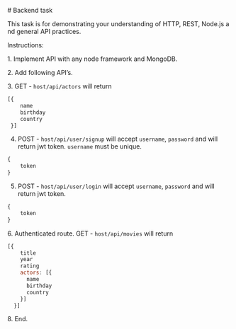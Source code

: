 # Backend task

This task is for demonstrating your understanding of HTTP, REST, Node.js and general API practices.

Instructions:

1. Implement API with any node framework and MongoDB.

2. Add following API’s.

3. GET - `host/api/actors` will return

```js
[{
    name
    birthday
    country
 }]
```

4. POST - `host/api/user/signup` will accept `username`, `password` and will return jwt token. `username` must be unique.

```js
{
    token
}
```

5. POST - `host/api/user/login` will accept `username`, `password` and will return jwt token.

```js
{
    token
}
```

6. Authenticated route. GET - `host/api/movies` will return

```js
[{
    title
    year
    rating
    actors: [{
      name
      birthday
      country
    }]
  }]
```
8. End.

